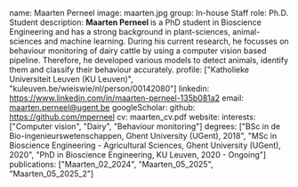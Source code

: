 name: Maarten Perneel
image: maarten.jpg
group: In-house Staff
role: Ph.D. Student
description: <b> Maarten Perneel </b> is a PhD student in Bioscience Engineering and has a strong background in plant-sciences, animal-sciences and machine learning. During his current research, he focusses on behaviour monitoring of dairy cattle by using a computer vision based pipeline. Therefore, he developed various models to detect animals, identify them and classify their behaviour accurately.
profile: ["Katholieke Universiteit Leuven (KU Leuven)", "kuleuven.be/wieiswie/nl/person/00142080"]
linkedin: https://www.linkedin.com/in/maarten-perneel-135b081a2
email: maarten.perneel@ugent.be
googleScholar: 
github: https://github.com/mperneel
cv: maarten_cv.pdf
website:
interests: ["Computer vision", "Dairy", "Behaviour monitoring"]
degrees: ["BSc in de Bio-ingenieurswetenschappen, Ghent University (UGent), 2018", "MSc in Bioscience Engineering - Agricultural Sciences, Ghent University (UGent), 2020", "PhD in Bioscience Engineering, KU Leuven, 2020 - Ongoing"]
publications: ["Maarten_02_2024", "Maarten_05_2025", "Maarten_05_2025_2"]